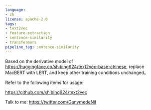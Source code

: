 ```yaml
---
language:
- zh
license: apache-2.0
tags:
- text2vec
- feature-extraction
- sentence-similarity
- transformers
pipeline_tag: sentence-similarity
---
```


Based on the derivative model of https://huggingface.co/shibing624/text2vec-base-chinese, replace MacBERT with LERT, and keep other training conditions unchanged。

Refer to the following items for usage:

https://github.com/shibing624/text2vec

Talk to me: https://twitter.com/GanymedeNil
